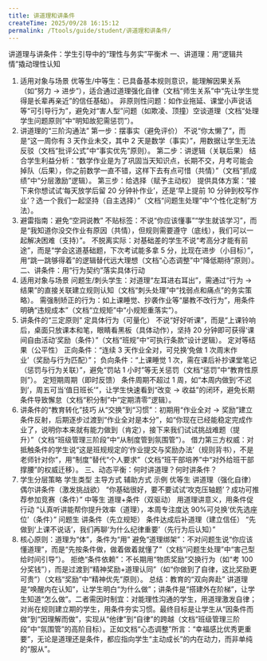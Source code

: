 ```yaml
---
title: 讲道理和讲条件
createTime: 2025/09/28 16:15:12
permalink: /Ttools/guide/student/讲道理和讲条件/
---
```


讲道理与讲条件：学生引导中的“理性与务实”平衡术
一、讲道理：用“逻辑共情”撬动理性认知

1. 适用对象与场景
   优等生/中等生：已具备基本规则意识，能理解因果关系（如“努力 → 进步”），适合通过道理强化自律（文档“师生关系”中“先让学生觉得是长辈再亲近”的信任基础）。
   非原则性问题：如作业拖延、课堂小声说话等“可引导行为”，避免对“害人型”问题（如欺凌、顶撞）空谈道理（文档“处理学生问题原则”中“明知故犯需惩罚”）。
2. 讲道理的“三阶沟通法”
   第一步：摆事实（避免评价）
   不说“你太懒了”，而是“这一周你有 3 天作业未交，其中 2 天是数学（事实）”，用数据让学生无法反驳（文档“批评公式”中“事实优先”原则）。
   第二步：讲逻辑（关联后果）
   结合学生利益分析：“数学作业是为了巩固当天知识点，长期不交，月考可能会掉队（后果），你之前数学一直不错，这样下去有点可惜（共情）”（文档“抓成绩”中“分层激励”逻辑）。
   第三步：给选择（赋予主动权）
   提供具体方案：“接下来你想试试‘每天放学后留 20 分钟补作业’，还是‘早上提前 10 分钟到校写作业’？选一个我们一起坚持（自主选择）”（文档“问题生处理”中“个性化定制”方法）。
3. 避雷指南：避免“空洞说教”
   不贴标签：不说“你应该懂事”“学生就该学习”，而是“我知道你没交作业有原因（共情），但规则需要遵守（底线），我们可以一起解决困难（支持）”。
   不脱离实际：对基础差的学生不说“考高分才能有前途”，而是“学会这道基础题，下次考试能多拿 5 分，比现在进步（小目标）”，用“跳一跳够得着”的逻辑替代远大理想（文档“心态调整”中“降低期待”原则）。
   二、讲条件：用“行为契约”落实具体行动
4. 适用对象与场景
   问题生/刺头学生：对道理“左耳进右耳出”，需通过“行为 → 结果”的直接关联建立规则认知（文档“刺头处理”中“找弱点和痛点”的务实策略）。
   需强制矫正的行为：如上课睡觉、抄袭作业等“屡教不改行为”，用条件明确“违规成本”（文档“立规矩”中“小规矩重落实”）。
5. 讲条件的“三定原则”
   定具体行为（可量化）
   不说“好好听课”，而是“上课铃响后，桌面只放课本和笔，眼睛看黑板（具体动作），坚持 20 分钟即可获得‘课间自由活动’奖励（条件）”（文档“班规”中“可执行条款”设计逻辑）。
   定对等结果（公平性）
   正向条件：“连续 3 天作业全对，可兑换‘免做 1 次周末作业’（奖励与行为匹配）”；
   负向条件：“上课睡觉 1 次，需在课后补抄课堂笔记（惩罚与行为关联）”，避免“罚站 1 小时”等无关惩罚（文档“惩罚”中“教育性原则”）。
   定短期周期（即时反馈）
   条件周期不超过 1 周，如“本周内做到‘不迟到’，周五可当‘值日班长’”，让学生快速看到“改变 → 收益”的闭环，避免长期条件导致懈怠（文档“积分制”中“定期清零”逻辑）。
6. 讲条件的“教育转化”技巧
   从“交换”到“习惯”：初期用“作业全对 → 奖励”建立条件反射，后期逐步过渡到“作业全对是本分”，如“你现在已经能稳定完成作业了，说明你本来就有能力做到（肯定），接下来我们试试挑战难题（提升）”（文档“班级管理三阶段”中“从制度管到氛围管”）。
   借力第三方权威：对抵触条件的学生说“这是班规规定的‘作业提交与奖励办法’（规则背书），不是老师针对你”，用“制度”替代“个人要求”（文档“班干部培养”中“对外给班干部撑腰”的权威迁移）。
   三、动态平衡：何时讲道理？何时讲条件？
7. 学生分层策略
   学生类型 主导方式 辅助方式 示例
   优等生 讲道理（强化自律） 偶尔讲条件（激发挑战欲） “你基础很好，要不要试试‘攻克压轴题’？成功可推荐参加竞赛（条件）”
   中等生 道理+条件（双驱动） 用道理讲意义，用条件促行动 “认真听讲能帮你提升效率（道理），本周专注度达 90%可兑换‘优先选座位’（条件）”
   问题生 讲条件（先立规矩） 条件达成后补道理（建立信任） “先做到‘上课不说话’，我们再聊‘为什么纪律重要’（先行为后认知）”
8. 核心原则：道理为“体”，条件为“用”
   避免“道理绑架”：不对问题生说“你应该懂道理”，而是“先按条件做，做着做着就懂了”（文档“问题生处理”中“害己型给时间引导”）。
   拒绝“条件依赖”：不长期用“物质奖励”交换行为（如“考 100 分奖钱”），而是过渡到“精神奖励+道理认同”（如“你做到了自律，这比奖励更可贵”）（文档“奖励”中“精神优先”原则）。
   总结：教育的“双向奔赴”
   讲道理是“唤醒内在认知”，让学生明白“为什么做”；讲条件是“搭建外在阶梯”，让学生知道“怎么做”。二者需因时制宜：对能理性沟通的学生，用道理激发自律；对尚在规则建立期的学生，用条件夯实习惯。最终目标是让学生从“因条件而做”到“因理解而做”，实现从“他律”到“自律”的跨越（文档“班级管理三阶段”中“氛围管”的高阶目标）。正如文档“心态调整”所言：“幸福感比优秀更重要”，无论是道理还是条件，都应指向学生“主动成长”的内在动力，而非单纯的“服从”。
